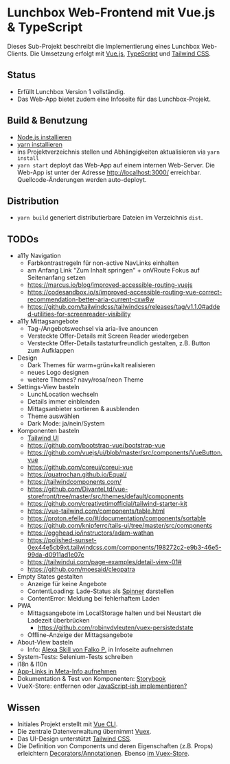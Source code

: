 # Lunchbox Web-Frontend mit Vue.js & TypeScript

Dieses Sub-Projekt beschreibt die Implementierung eines Lunchbox Web-Clients. Die Umsetzung erfolgt mit [Vue.js](https://vuejs.org/), [TypeScript](https://www.typescriptlang.org/) und [Tailwind CSS](https://tailwindcss.com/).



## Status

- Erfüllt Lunchbox Version 1 vollständig.
- Das Web-App bietet zudem eine Infoseite für das Lunchbox-Projekt.



## Build & Benutzung

- [Node.js installieren](https://nodejs.org/en/download/package-manager/)
- [yarn installieren](https://yarnpkg.com/lang/en/docs/install)
- ins Projektverzeichnis stellen und Abhängigkeiten aktualisieren via `yarn install`
- `yarn start` deployt das Web-App auf einem internen Web-Server. Die Web-App ist unter der Adresse [http://localhost:3000/](http://localhost:3000/) erreichbar. Quellcode-Änderungen werden auto-deployt.



## Distribution

- `yarn build` generiert distributierbare Dateien im Verzeichnis `dist`.



## TODOs

- a11y Navigation
    - Farbkontrastregeln für non-active NavLinks einhalten
    - am Anfang Link "Zum Inhalt springen" + onVRoute Fokus auf Seitenanfang setzen
    - https://marcus.io/blog/improved-accessible-routing-vuejs
    - https://codesandbox.io/s/improved-accessible-routing-vue-correct-recommendation-better-aria-current-cxw8w
    - https://github.com/tailwindcss/tailwindcss/releases/tag/v1.1.0#added-utilities-for-screenreader-visibility
- a11y Mittagsangebote
    - Tag-/Angebotswechsel via aria-live anouncen
    - Versteckte Offer-Details mit Screen Reader wiedergeben
    - Versteckte Offer-Details tastaturfreundlich gestalten, z.B. Button zum Aufklappen
- Design
    - Dark Themes für warm+grün+kalt realisieren
    - neues Logo designen
    - weitere Themes? navy/rosa/neon Theme
- Settings-View basteln
    - LunchLocation wechseln
    - Details immer einblenden
    - Mittagsanbieter sortieren & ausblenden
    - Theme auswählen
    - Dark Mode: ja/nein/System
- Komponenten basteln
    - [Tailwind UI](https://tailwindui.com/components)
    - https://github.com/bootstrap-vue/bootstrap-vue
    - https://github.com/vuejs/ui/blob/master/src/components/VueButton.vue
    - https://github.com/coreui/coreui-vue
    - https://quatrochan.github.io/Equal/
    - https://tailwindcomponents.com/
    - https://github.com/DivanteLtd/vue-storefront/tree/master/src/themes/default/components
    - https://github.com/creativetimofficial/tailwind-starter-kit
    - https://vue-tailwind.com/components/table.html
    - https://proton.efelle.co/#/documentation/components/sortable
    - https://github.com/knipferrc/tails-ui/tree/master/src/components
    - https://egghead.io/instructors/adam-wathan
    - https://polished-sunset-0ex44e5cb9xt.tailwindcss.com/components/198272c2-e9b3-46e5-99da-d0911ad1e07c
    - https://tailwindui.com/page-examples/detail-view-01#
    - https://github.com/moesaid/cleopatra
- Empty States gestalten
    - Anzeige für keine Angebote
    - ContentLoading: Lade-Status als [Spinner](https://scotch.io/tutorials/add-loading-indicators-to-your-vuejs-application) darstellen
    - ContentError: Meldung bei fehlerhaftem Laden
- PWA
    - Mittagsangebote im LocalStorage halten und bei Neustart die Ladezeit überbrücken
        - https://github.com/robinvdvleuten/vuex-persistedstate
    - Offline-Anzeige der Mittagsangebote
- About-View basteln
    - Info: [Alexa Skill von Falko P.](https://www.amazon.de/s/ref=nb_sb_noss_2?__mk_de_DE=%C3%85M%C3%85%C5%BD%C3%95%C3%91&url=search-alias%3Dalexa-skills&field-keywords=lunchbox) in Infoseite aufnehmen
- System-Tests: Selenium-Tests schreiben
- i18n & l10n
- [App-Links in Meta-Info aufnehmen](http://ricostacruz.com/cheatsheets/applinks.html)
- Dokumentation & Test von Komponenten: [Storybook](https://github.com/vuesion/vuesion/tree/master/src/app/shared/components/VueButton)
- VueX-Store: entfernen oder [JavaScript-ish implementieren?](https://github.com/vuesion/vuesion/tree/master/src/app/app)



## Wissen

- Initiales Projekt erstellt mit [Vue CLI](https://cli.vuejs.org/).
- Die zentrale Datenverwaltung übernimmt [Vuex](https://vuex.vuejs.org/guide/).
- Das UI-Design unterstützt [Tailwind CSS](https://tailwindcss.com/).
- Die Definition von Components und deren Eigenschaften (z.B. Props) erleichtern [Decorators/Annotationen](https://github.com/kaorun343/vue-property-decorator). Ebenso [im Vuex-Store](https://github.com/championswimmer/vuex-module-decorators).
